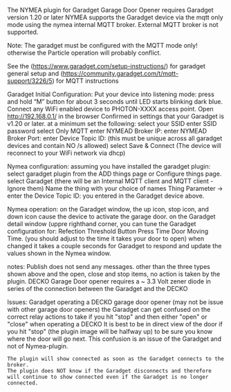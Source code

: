 The NYMEA plugin for Garadget Garage Door Opener requires Garadget version 1.20 or later 
NYMEA supports the Garadget device via the mqtt only mode using the nymea internal MQTT broker. External MQTT broker is not supported.

Note: The garadget must be configured with the MQTT mode only! otherwise the Particle operation will probably conflict.

See the (https://www.garadget.com/setup-instructions/) for garadget general setup and (https://community.garadget.com/t/mqtt-support/3226/5) for MQTT instructions

Garadget Initial Configuration:
    Put your device into listening mode: press and hold “M” button for about 3 seconds until LED starts blinking dark blue.
    Connect any WiFi enabled device to PHOTON-XXXX access point.
    Open http://192.168.0.1/ in the browser 
        Confirmed in settings that your Garadget is v1.20 or later.
    at a minimum set the following:
        select your SSID
        enter SSID password
        select Only MQTT
        enter NYMEAD Broker IP: 
        enter NYMEAD Broker Port:
        enter Device Topic ID: (this must be unique across all garadget devices and contain NO /s allowed)
    select Save & Connect (The device will reconnect to your WiFi network via dhcp)

Nymea configuration:
    assuming you have installed the garadget plugin:
    select garadget plugin from the ADD things page or Configure things page. 
    select Garadget (there will be an Internal MQTT client and MQTT client - Ignore them)
    Name the thing with your choice of names
    Thing Parameter -> enter the Device Topic ID: you entered in the Garadget device above.

Nymea operation:
    on the Garadget window, the up icon, stop icon, and down icon cause the device to activate the garage door.
    on the Garadget detail window (uppre righthand corner, you can tune the Garadget configuration for:
        Refection Threshold
        Button Press Time
        Door Moving Time. (you should adjust to the time it takes your door to open)
    when changed it takes a couple seconds for Garadget to respond and update the values shown in the Nymea window.

notes:
    Publish does not send any messages.
    other than the three types shown above and the open, close and stop items, no action is taken by the plugin.
    DECKO Garage Door opener requires a ~ 3.3 Volt zener diode in series of the connection between the Garadget and the DECKO

Issues: Garadget operating a DECKO garage door opener (may not be issue with other garage door openers)
    the Garadget can get confused on the correct relay actions to take if you hit "stop" and then either "open" or "close" when operating a DECKO 
    It is best to be in direct view of the door if you hit "stop" (the plugin image will be halfway up) to be sure you know where the door will go next.
    This confusion is an issue of the Garadget and not of Nymea-plugin.

    The plugin will show connected as soon as the Garadget connects to the broker.
    The plugin does NOT know if the Garadget disconnects and therefore will continue to show connected even if the Garadget is no longer connected.
